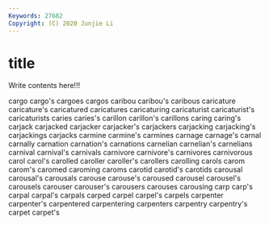 ```yaml
---
Keywords: 27682
Copyright: (C) 2020 Junjie Li
---
```


# title

Write contents here!!!

cargo 
cargo's 
cargoes 
cargos 
caribou 
caribou's 
caribous 
caricature 
caricature's 
caricatured
caricatures 
caricaturing 
caricaturist 
caricaturist's 
caricaturists 
caries 
caries's 
carillon 
carillon's 
carillons
caring 
caring's 
carjack 
carjacked 
carjacker 
carjacker's 
carjackers 
carjacking 
carjacking's 
carjackings
carjacks 
carmine 
carmine's 
carmines 
carnage 
carnage's 
carnal 
carnally 
carnation 
carnation's
carnations 
carnelian 
carnelian's 
carnelians 
carnival 
carnival's 
carnivals 
carnivore 
carnivore's 
carnivores
carnivorous 
carol 
carol's 
carolled 
caroller 
caroller's 
carollers 
carolling 
carols 
carom
carom's 
caromed 
caroming 
caroms 
carotid 
carotid's 
carotids 
carousal 
carousal's 
carousals
carouse 
carouse's 
caroused 
carousel 
carousel's 
carousels 
carouser 
carouser's 
carousers 
carouses
carousing 
carp 
carp's 
carpal 
carpal's 
carpals 
carped 
carpel 
carpel's 
carpels
carpenter 
carpenter's 
carpentered 
carpentering 
carpenters 
carpentry 
carpentry's 
carpet 
carpet's 
